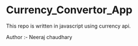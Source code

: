 # Currency_Convertor_App
This repo is written in javascript using currency api.

Author :- Neeraj chaudhary
